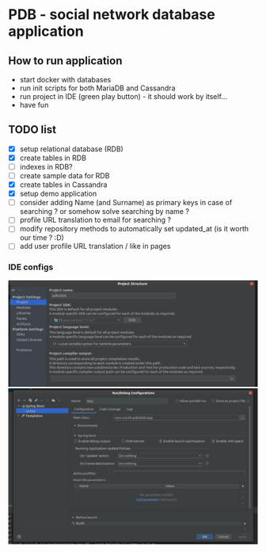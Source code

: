 # PDB - social network database application

## How to run application
- start docker with databases
- run init scripts for both MariaDB and Cassandra
- run project in IDE (green play button) - it should work by itself...
- have fun

## TODO list
- [x] setup relational database (RDB)
- [x] create tables in RDB
- [ ] indexes in RDB?
- [ ] create sample data for RDB
- [x] create tables in Cassandra
- [x] setup demo application
- [ ] consider adding Name (and Surname) as primary keys in case of searching ? or somehow solve searching by name ?
- [ ] profile URL translation to email for searching ?
- [ ] modify repository methods to automatically set updated_at (is it worth our time ? :D)
- [ ] add user profile URL translation / like in pages

### IDE configs

![project structure](https://github.com/TomasLapsansky/PDB/blob/main/img/project_structure.png)
![run configuration](https://github.com/TomasLapsansky/PDB/blob/main/img/run_config.png)
